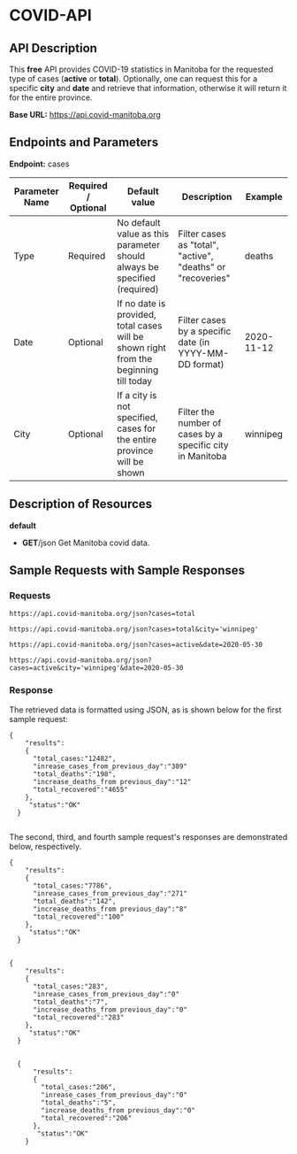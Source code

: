 # COVID-API

## API Description

This **free** API provides COVID-19 statistics in Manitoba for the requested type of cases (**active** or **total**). Optionally, one can request this for a specific **city** and **date** and retrieve that information, otherwise it will return it for the entire province.

**Base URL:** https://api.covid-manitoba.org

## Endpoints and Parameters
**Endpoint:** cases

| Parameter Name | Required / Optional | Default value | Description | Example |
| ------ | ---------- | --- | --- | --- |
| Type   | Required         | No default value as this parameter should always be specified (required) | Filter cases as "total", "active", "deaths" or "recoveries" | deaths |
| Date  | Optional | If no date is provided, total cases will be shown right from the beginning till today | Filter cases by a specific date (in YYYY-MM-DD format) | 2020-11-12 |
| City | Optional | If a city is not specified, cases for the entire province will be shown | Filter the number of cases by a specific city in Manitoba | winnipeg |

## Description of Resources

**default**
  * **GET**/json Get Manitoba covid data.

  
  
## Sample Requests with Sample Responses

### Requests
```
https://api.covid-manitoba.org/json?cases=total

https://api.covid-manitoba.org/json?cases=total&city='winnipeg'            

https://api.covid-manitoba.org/json?cases=active&date=2020-05-30

https://api.covid-manitoba.org/json?cases=active&city='winnipeg'&date=2020-05-30

```


### Response

The retrieved data is formatted using JSON, as is shown below for the first sample request:


  ```
  {                       
      "results":                          
      {                                        
        "total_cases:"12482",                                
        "inrease_cases_from_previous_day":"389"                      
        "total_deaths":"198",                      
        "increase_deaths_from previous_day":"12"                   
        "total_recovered":"4655"                           
      },                           
       "status":"OK"                                      
    }        
    
  ```
The second, third, and fourth sample request's responses are demonstrated below, respectively.


  ```
  {                       
      "results":                          
      {                                        
        "total_cases:"7786",                                
        "inrease_cases_from_previous_day":"271"                      
        "total_deaths":"142",                      
        "increase_deaths_from previous_day":"8"                   
        "total_recovered":"100"                           
      },                           
       "status":"OK"                                      
    }        
    
  ```
  ```
  {                       
      "results":                          
      {                                        
        "total_cases:"283",                                
        "inrease_cases_from_previous_day":"0"                      
        "total_deaths":"7",                      
        "increase_deaths_from previous_day":"0"                   
        "total_recovered":"283"                           
      },                           
       "status":"OK"                                      
    }        
    
  ```
```
  {                       
      "results":                          
      {                                        
        "total_cases:"206",                                
        "inrease_cases_from_previous_day":"0"                      
        "total_deaths":"5",                      
        "increase_deaths_from previous_day":"0"                   
        "total_recovered":"206"                           
      },                           
       "status":"OK"                                      
    }        
    
  ```
